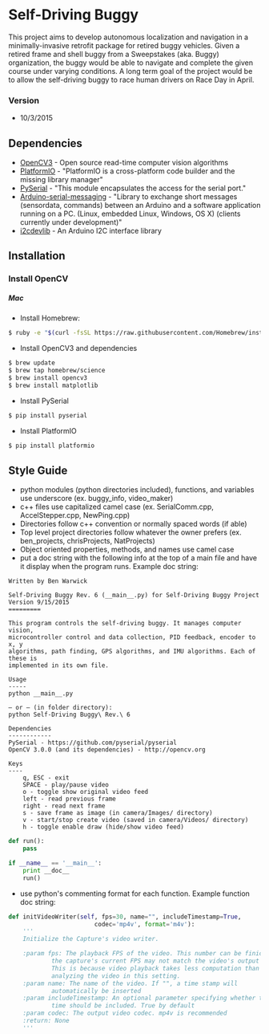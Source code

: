 # Self-Driving Buggy
This project aims to develop autonomous localization and navigation in a minimally-invasive retrofit package for retired buggy vehicles. Given a retired frame and shell buggy from a Sweepstakes (aka. Buggy) organization, the buggy would be able to navigate and complete the given course under varying conditions. A long term goal of the project would be to allow the self-driving buggy to race human drivers on Race Day in April.

### Version
- 10/3/2015

## Dependencies
* [OpenCV3](http://opencv.org) - Open source read-time computer vision algorithms
* [PlatformIO](http://platformio.org) - "PlatformIO is a cross-platform code builder and the missing library manager"
* [PySerial](https://github.com/pyserial/pyserial) - "This module encapsulates the access for the serial port."
* [Arduino-serial-messaging](https://github.com/jeroendoggen/Arduino-serial-messaging) - "Library to exchange short messages (sensordata, commands) between an Arduino and a software application running on a PC. (Linux, embedded Linux, Windows, OS X) (clients currently under development)"
* [i2cdevlib](http://www.i2cdevlib.com/) - An Arduino I2C interface library

## Installation
### Install OpenCV
##### Mac
- Install Homebrew:
```sh
$ ruby -e "$(curl -fsSL https://raw.githubusercontent.com/Homebrew/install/master/install)"
```
- Install OpenCV3 and dependencies
```sh
$ brew update
$ brew tap homebrew/science
$ brew install opencv3
$ brew install matplotlib
```
- Install PySerial
```sh
$ pip install pyserial
```
- Install PlatformIO
```sh
$ pip install platformio
```

## Style Guide
- python modules (python directories included), functions, and variables use underscore (ex. buggy_info, video_maker)
- c++ files use capitalized camel case (ex. SerialComm.cpp, AccelStepper.cpp, NewPing.cpp)
- Directories follow c++ convention or normally spaced words (if able)
- Top level project directories follow whatever the owner prefers (ex. ben_projects, chrisProjects, NatProjects)
- Object oriented properties, methods, and names use camel case
- put a doc string with the following info at the top of a main file and have it display when the program runs. Example doc string:
```
Written by Ben Warwick

Self-Driving Buggy Rev. 6 (__main__.py) for Self-Driving Buggy Project
Version 9/15/2015
=========

This program controls the self-driving buggy. It manages computer vision,
microcontroller control and data collection, PID feedback, encoder to x, y
algorithms, path finding, GPS algorithms, and IMU algorithms. Each of these is
implemented in its own file.

Usage
-----
python __main__.py

– or – (in folder directory):
python Self-Driving Buggy\ Rev.\ 6

Dependencies
------------
PySerial - https://github.com/pyserial/pyserial
OpenCV 3.0.0 (and its dependencies) - http://opencv.org

Keys
----
    q, ESC - exit
    SPACE - play/pause video
    o - toggle show original video feed
    left - read previous frame
    right - read next frame
    s - save frame as image (in camera/Images/ directory)
    v - start/stop create video (saved in camera/Videos/ directory)
    h - toggle enable draw (hide/show video feed)
```

```python
def run():
    pass

if __name__ == '__main__':
    print __doc__
    run()
```
- use python's commenting format for each function. Example function doc string:
```python
def initVideoWriter(self, fps=30, name="", includeTimestamp=True,
                        codec='mp4v', format='m4v'):
    '''
    Initialize the Capture's video writer.

    :param fps: The playback FPS of the video. This number can be finicky as
            the capture's current FPS may not match the video's output FPS.
            This is because video playback takes less computation than
            analyzing the video in this setting.
    :param name: The name of the video. If "", a time stamp will
            automatically be inserted
    :param includeTimestamp: An optional parameter specifying whether the
            time should be included. True by default
    :param codec: The output video codec. mp4v is recommended
    :return: None
    '''
```





